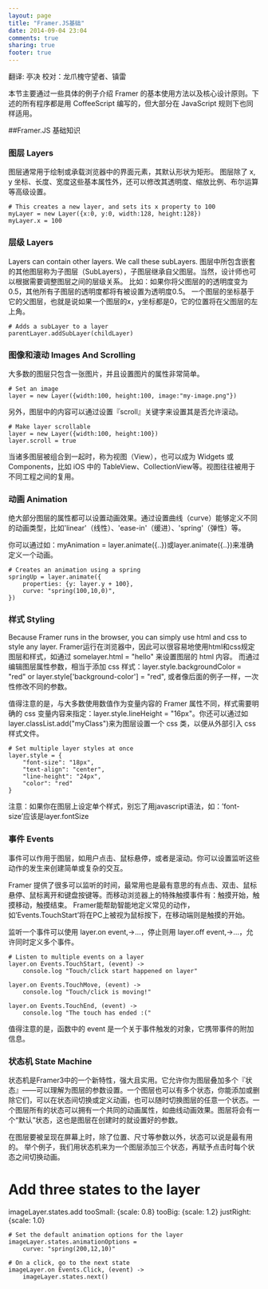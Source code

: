 ```yaml
---
layout: page
title: "Framer.JS基础"
date: 2014-09-04 23:04
comments: true
sharing: true
footer: true
---
```

翻译: 亭决 校对：龙爪槐守望者、镇雷

本节主要通过一些具体的例子介绍 Framer 的基本使用方法以及核心设计原则。下述的所有程序都是用 CoffeeScript 编写的，但大部分在 JavaScript 规则下也同样适用。

##Framer.JS 基础知识

### 图层 Layers

图层通常用于绘制或承载浏览器中的界面元素，其默认形状为矩形。 
图层除了 x, y 坐标、长度、宽度这些基本属性外，还可以修改其透明度、缩放比例、布尔运算等高级设置。

	# This creates a new layer, and sets its x property to 100
	myLayer = new Layer({x:0, y:0, width:128, height:128})
	myLayer.x = 100

### 层级 Layers

Layers can contain other layers. We call these subLayers.
图层中所包含嵌套的其他图层称为子图层（SubLayers），子图层继承自父图层。当然，设计师也可以根据需要调整图层之间的层级关系。
比如：如果你将父图层的的透明度变为0.5，其他所有子图层的透明度都将有被设置为透明度0.5。
一个图层的坐标基于它的父图层，也就是说如果一个图层的x，y坐标都是0，它的位置将在父图层的左上角。

	# Adds a subLayer to a layer
	parentLayer.addSubLayer(childLayer)

### 图像和滚动 Images And Scrolling

大多数的图层只包含一张图片，并且设置图片的属性非常简单。

	# Set an image
	layer = new Layer({width:100, height:100, image:"my-image.png"})

另外，图层中的内容可以通过设置『scroll』关键字来设置其是否允许滚动。

	# Make layer scrollable
	layer = new Layer({width:100, height:100})
	layer.scroll = true

当诸多图层被组合到一起时，称为视图（View），也可以成为 Widgets 或 Components，比如 iOS 中的 TableView、CollectionView等。视图往往被用于不同工程之间的复用。

### 动画 Animation

绝大部分图层的属性都可以设置动画效果。通过设置曲线（curve）能够定义不同的动画类型，比如'linear'（线性）、'ease-in'（缓进）、'spring'（弹性）等。

你可以通过如：myAnimation = layer.animate({..})或layer.animate({..})来准确定义一个动画。

	# Creates an animation using a spring
	springUp = layer.animate({
    	properties: {y: layer.y + 100},
    	curve: "spring(100,10,0)",
	})

### 样式 Styling
Because Framer runs in the browser, you can simply use html and css to style any layer. 
Framer运行在浏览器中，因此可以很容易地使用html和css规定图层和样式，如通过 somelayer.html = "hello" 来设置图层的 html 内容。
而通过编辑图层属性参数，相当于添加 css 样式：layer.style.backgroundColor = "red" or layer.style['background-color'] = "red", 或者像后面的例子一样，一次性修改不同的参数。

值得注意的是，与大多数使用数值作为变量内容的 Framer 属性不同，样式需要明确的 css 变量内容来指定：layer.style.lineHeight = "16px"。你还可以通过如 layer.classList.add("myClass")来为图层设置一个 css 类，以便从外部引入 css 样式文件。

	# Set multiple layer styles at once
	layer.style = {
    	"font-size": "18px",
    	"text-align": "center",
    	"line-height": "24px",
    	"color": "red"
	}

注意：如果你在图层上设定单个样式，别忘了用javascript语法，如：’font-size’应该是layer.fontSize

### 事件 Events

事件可以作用于图层，如用户点击、鼠标悬停，或者是滚动。你可以设置监听这些动作的发生来创建简单或复杂的交互。 

Framer 提供了很多可以监听的时间，最常用也是最有意思的有点击、双击、鼠标悬停、鼠标离开和键盘按键等。而移动浏览器上的特殊触摸事件有：触摸开始，触摸移动，触摸结束。
Framer能帮助智能地定义常见的动作，如’Events.TouchStart’将在PC上被视为鼠标按下，在移动端则是触摸的开始。

监听一个事件可以使用 layer.on event,->…，停止则用 layer.off event,->…，允许同时定义多个事件。

	# Listen to multiple events on a layer
	layer.on Events.TouchStart, (event) ->
    	console.log "Touch/click start happened on layer"
	
	layer.on Events.TouchMove, (event) ->
    	console.log "Touch/click is moving!"
	
	layer.on Events.TouchEnd, (event) ->
    	console.log "The touch has ended :("

值得注意的是，函数中的 event 是一个关于事件触发的对象，它携带事件的附加信息。

### 状态机 State Machine
状态机是Framer3中的一个新特性，强大且实用。它允许你为图层叠加多个『状态』——可以理解为图层的参数设置。一个图层也可以有多个状态，你能添加或删除它们，可以在状态间切换或定义动画，也可以随时切换图层的任意一个状态。一个图层所有的状态可以拥有一个共同的动画属性，如曲线动画效果。图层将会有一个“默认”状态，这也是图层在创建时的就设置好的参数。

在图层要被呈现在屏幕上时，除了位置、尺寸等参数以外，状态可以说是最有用的。
举个例子，我们用状态机来为一个图层添加三个状态，再赋予点击时每个状态之间切换动画。
 
 # Add three states to the layer
imageLayer.states.add
    tooSmall:  {scale: 0.8}
    tooBig:    {scale: 1.2}
    justRight: {scale: 1.0}

	# Set the default animation options for the layer
	imageLayer.states.animationOptions =
    	curve: "spring(200,12,10)"
	
	# On a click, go to the next state
	imageLayer.on Events.Click, (event) ->
    	imageLayer.states.next()
